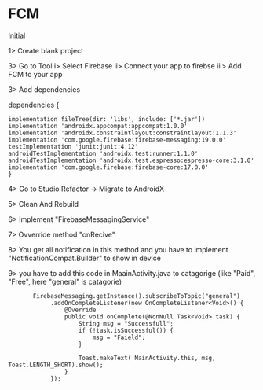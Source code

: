 # FCM
Initial

1> Create blank project


3> Go to Tool
  i> Select Firebase
  ii> Connect your app to firebse
  iii> Add FCM to your app

3> Add dependencies 

dependencies {

    implementation fileTree(dir: 'libs', include: ['*.jar'])
    implementation 'androidx.appcompat:appcompat:1.0.0'
    implementation 'androidx.constraintlayout:constraintlayout:1.1.3'
    implementation 'com.google.firebase:firebase-messaging:19.0.0'
    testImplementation 'junit:junit:4.12'
    androidTestImplementation 'androidx.test:runner:1.1.0'
    androidTestImplementation 'androidx.test.espresso:espresso-core:3.1.0'
    implementation 'com.google.firebase:firebase-core:17.0.0' 
    }
    
    
4> Go to Studio 
   Refactor -> Migrate to AndroidX

5> Clean And Rebuild

6> Implement "FirebaseMessagingService"

7> Ovverride method "onRecive"

8> You get all notification in this method and you have to implement "NotificationCompat.Builder" to show in device

9> you have to add this code in MaainActivity.java to catagorige (like "Paid", "Free", here "general" is catagorie)




           FirebaseMessaging.getInstance().subscribeToTopic("general")
                .addOnCompleteListener(new OnCompleteListener<Void>() {
                    @Override
                    public void onComplete(@NonNull Task<Void> task) {
                        String msg = "Successfull";
                        if (!task.isSuccessful()) {
                            msg = "Faield";
                        }

                        Toast.makeText( MainActivity.this, msg, Toast.LENGTH_SHORT).show();
                    }
                });
